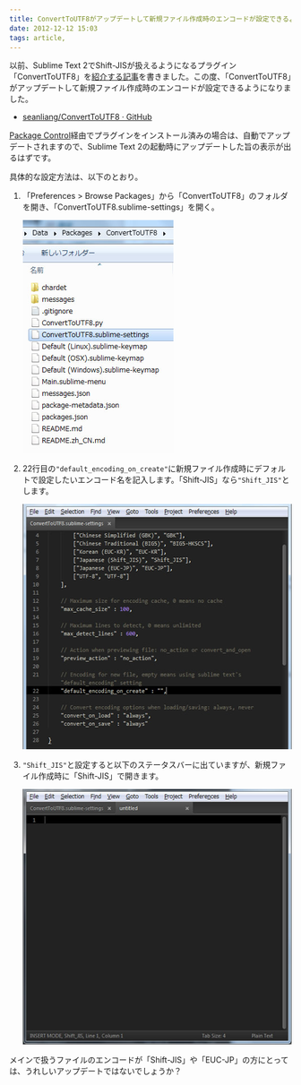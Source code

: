 ```yaml
---
title: ConvertToUTF8がアップデートして新規ファイル作成時のエンコードが設定できるように
date: 2012-12-12 15:03
tags: article,
---
```

以前、Sublime Text 2でShift-JISが扱えるようになるプラグイン「ConvertToUTF8」を<a href="http://re-dzine.net/2012/10/sublime-text-2-shift-jis/" title="Sublime Text 2をShift_JISに対応させるプラグインがあると聞いて" target="_blank">紹介する記事</a>を書きました。この度、「ConvertToUTF8」がアップデートして新規ファイル作成時のエンコードが設定できるようになりました。

<!--more-->

<ul>
<li><a href="https://github.com/seanliang/ConvertToUTF8" target="_blank">seanliang/ConvertToUTF8 · GitHub</a></li>
</ul>

<a href="http://wbond.net/sublime_packages/package_control" target="_blank">Package Control</a>経由でプラグインをインストール済みの場合は、自動でアップデートされますので、Sublime Text 2の起動時にアップデートした旨の表示が出るはずです。

具体的な設定方法は、以下のとおり。

<ol>
<li>

「Preferences > Browse Packages」から「ConvertToUTF8」のフォルダを開き、「ConvertToUTF8.sublime-settings」を開く。

<p><img src="/img/2012/12/st2_01.jpg" alt="st2_01" width="269" height="416" /></p>

</li>
<li>

22行目の<code>"default_encoding_on_create"</code>に新規ファイル作成時にデフォルトで設定したいエンコード名を記入します。「Shift-JIS」なら<code>"Shift_JIS"</code>とします。

<p><img src="/img/2012/12/st2_02.jpg" alt="st2_02" width="520" height="438" /></p>

</li>
<li>

<code>"Shift_JIS"</code>と設定すると以下のステータスバーに出ていますが、新規ファイル作成時に「Shift-JIS」で開きます。

<p><img src="/img/2012/12/st2_03.jpg" alt="st2_03" width="520" height="456" /></p>

</li>
</ol>

メインで扱うファイルのエンコードが「Shift-JIS」や「EUC-JP」の方にとっては、うれしいアップデートではないでしょうか？